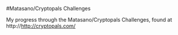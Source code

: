 #Matasano/Cryptopals Challenges

My progress through the Matasano/Cryptopals Challenges, found at http://http://cryptopals.com/ 
